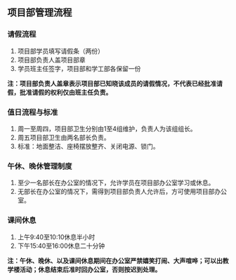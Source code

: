 ## 项目部管理流程
### 请假流程
1. 项目部学员填写请假条（两份）
2. 项目部负责人盖项目部章
3. 学员班主任签字，项目部和学工部各保留一份

**注：项目部负责人盖章表示项目部已知晓该成员的请假情况，不代表已经批准请假，批准请假的权利仅由班主任负责。**

### 值日流程与标准
1. 周一至周四，项目部卫生分别由1至4组维护，负责人为该组组长。
2. 周五项目部卫生由两名部长负责。
3. 标准：地面整洁、座椅摆放整齐、关闭电源、锁门。

### 午休、晚休管理制度
1. 至少一名部长在办公室的情况下，允许学员在项目部办公室学习或休息。
2. 无部长在办公室的情况下，需得到项目部负责人允许后，方可使用项目部办公室。

### 课间休息
1. 上午9:40至10:10休息半小时
2. 下午15:40至16:00休息二十分钟

**注：午休、晚休、以及课间休息期间在办公室严禁嬉笑打闹、大声喧哗；可以出教学楼活动；休息结束后准时回办公室，否则按迟到处理。**
